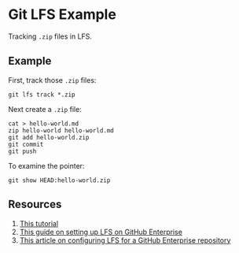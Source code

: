# Git LFS Example

Tracking `.zip` files in LFS.

## Example

First, track those `.zip` files:

```
git lfs track *.zip
```

Next create a `.zip` file:

```
cat > hello-world.md
zip hello-world hello-world.md
git add hello-world.zip
git commit
git push
```

To examine the pointer:

```
git show HEAD:hello-world.zip
```

## Resources

1. [This tutorial](https://github.com/github/git-lfs/wiki/Tutorial)
1. [This guide on setting up LFS on GitHub Enterprise](https://help.github.com/enterprise/admin/guides/installation/git-large-file-storage-on-github-enterprise/)
1. [This article on configuring LFS for a GitHub Enterprise repository](https://help.github.com/enterprise/admin/articles/configuring-git-large-file-storage-for-a-repository/)

